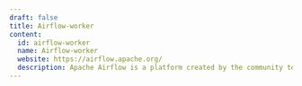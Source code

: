 ```yaml
---
draft: false
title: Airflow-worker
content:
  id: airflow-worker
  name: Airflow-worker
  website: https://airflow.apache.org/
  description: Apache Airflow is a platform created by the community to programmatically author, schedule and monitor workflows.
---
```


